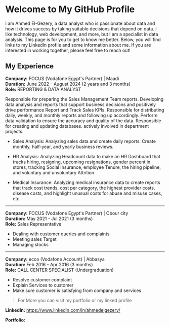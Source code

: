 # Welcome to My GitHub Profile

I am Ahmed El-Gezery, a data analyst who is passionate about data and how it drives success by taking suitable decisions that depend on data. I like technology, web development, and more, but I am a specialist in data analysis.
This page is for you to get to know me better. Below, you will find links to my LinkedIn profile and some information about me. If you are interested in working together, please feel free to reach out!


## My Experience
**Company:** FOCUS (Vodafone Egypt's Partner) | Maadi  
**Duration:** June 2022 - August 2024 (2 years and 3 months)  
**Role:** REPORTING & DATA ANALYST

Responsible for preparing the Sales Management Team reports.
Developing data analysis and reports that support business decisions and positively drive performance
Report and Track Sales KPIs.
Responsible for distributing daily, weekly, and monthly reports and following up accordingly.
Perform data validation to ensure the accuracy and quality of the data.
Responsible for creating and updating databases.
actively involved in department projects.

- Sales Analysis: Analyzing sales data and create daily reports. Create monthly, half-year, and yearly business reviews.

- HR Analysis: Analyzing Headcount data to make an HR Dashboard that tracks hiring, resigning, upcoming resignations, gender percent in stores, tracking Social Insurance, employee Tenure, the hiring pipeline, and voluntary and unvoluntary Attrition.

- Medical Insurance: Analyzing medical insurance data to create reports that track cost trends, cost per category, the highest provider costs, disease costs, and highlight unusual costs for abuse and misuse cases, etc.

***

**Company:** FOCUS (Vodafone Egypt's Partner) | Obour city  
**Duration:** May 2021 - Jul 2021 (3 months)  
**Role:** Sales Representative 

- Dealing with customer queries and complaints
- Meeting sales Target
- Managing stocks
***
**Company:** ecco (Vodafone Account) | Abbasya  
**Duration:** Feb 2016 - Apr 2016 (3 months)  
**Role:** CALL CENTER SPECIALIST (Undergraduation)
- Resolve customer complaint
- Explain Services to customer
- Make sure customer is satisfying from company and services

> For More you can visit my portfolio or my linked profile

**LinkedIn:** https://www.linkedin.com/in/ahmedelgezery/

**Portfolio:** 
